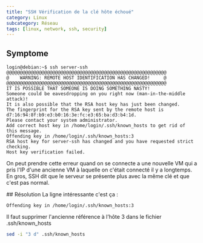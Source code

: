 ```yaml
---
title: "SSH Vérification de la clé hôte échoué"
category: Linux
subcategory: Réseau
tags: [linux, network, ssh, security]
---
```

## Symptome

```
login@debian:~$ ssh server-ssh
@@@@@@@@@@@@@@@@@@@@@@@@@@@@@@@@@@@@@@@@@@@@@@@@@@@@@@@@@@@
@    WARNING: REMOTE HOST IDENTIFICATION HAS CHANGED!     @
@@@@@@@@@@@@@@@@@@@@@@@@@@@@@@@@@@@@@@@@@@@@@@@@@@@@@@@@@@@
IT IS POSSIBLE THAT SOMEONE IS DOING SOMETHING NASTY!
Someone could be eavesdropping on you right now (man-in-the-middle attack)!
It is also possible that the RSA host key has just been changed.
The fingerprint for the RSA key sent by the remote host is
d7:16:94:8f:b9:e3:b0:16:3e:fc:e3:65:ba:d3:b4:1d.
Please contact your system administrator.
Add correct host key in /home/login/.ssh/known_hosts to get rid of this message.
Offending key in /home/login/.ssh/known_hosts:3
RSA host key for server-ssh has changed and you have requested strict checking.
Host key verification failed.
```

On peut prendre cette erreur quand on se connecte a une nouvelle VM qui a pris l'IP d'une ancienne VM à laquelle on
c'était connecté il y a longtemps. En gros, SSH dit que le serveur se présente plus avec la même clé et que c'est pas
normal.

## Résolution
La ligne intéressante c'est ça :

    Offending key in /home/login/.ssh/known_hosts:3

Il faut supprimer l'ancienne référence à l’hôte 3 dans le fichier .ssh/known_hosts

``` sh
sed -i "3 d" .ssh/known_hosts
```
